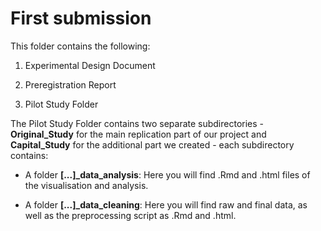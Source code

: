 # First submission

This folder contains the following:

1. Experimental Design Document

2. Preregistration Report

3. Pilot Study Folder 

The Pilot Study Folder contains two separate subdirectories - **Original_Study** for the main replication part of our project and **Capital_Study** for the additional part we created - each subdirectory contains:

- A folder **[...]_data_analysis**: Here you will find .Rmd and .html files of the visualisation and analysis.

- A folder **[...]_data_cleaning**: Here you will find raw and final data, as well as the preprocessing script as .Rmd and .html.
